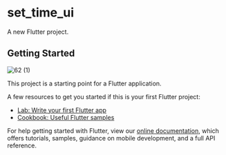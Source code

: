 # set_time_ui

A new Flutter project.

## Getting Started
![62 (1)](https://user-images.githubusercontent.com/61588132/157239939-bbc3e7b0-8075-4fa1-b786-85f974ec3362.png)

This project is a starting point for a Flutter application.

A few resources to get you started if this is your first Flutter project:

- [Lab: Write your first Flutter app](https://flutter.dev/docs/get-started/codelab)
- [Cookbook: Useful Flutter samples](https://flutter.dev/docs/cookbook)

For help getting started with Flutter, view our
[online documentation](https://flutter.dev/docs), which offers tutorials,
samples, guidance on mobile development, and a full API reference.
